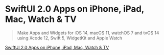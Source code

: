 # SwiftUI 2.0 Apps on iPhone, iPad, Mac, Watch & TV

> Make Apps and Widgets for iOS 14, macOS 11, watchOS 7 and tvOS 14 using Xcode 12, Swift 5, WidgetKit and Apple Watch

[SwiftUI 2.0 Apps on iPhone, iPad, Mac, Watch & TV](https://www.udemy.com/course/swiftui-apps-on-all-devices-iphone-ipad-mac-watch-tv/)
